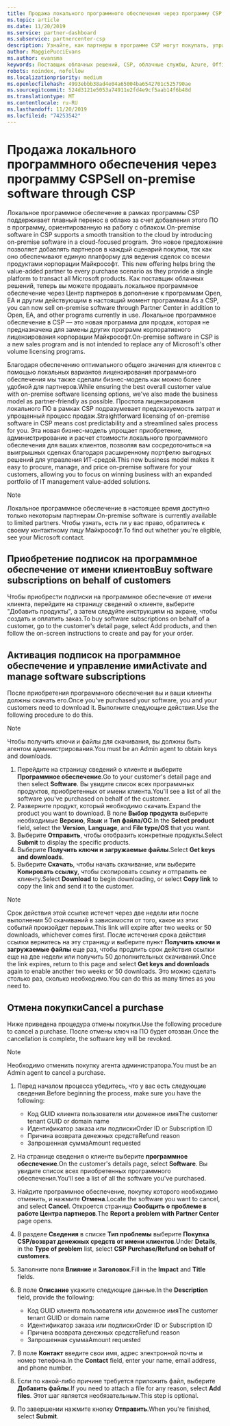 ```yaml
---
title: Продажа локального программного обеспечения через программу CSP | Центр партнеров
ms.topic: article
ms.date: 11/20/2019
ms.service: partner-dashboard
ms.subservice: partnercenter-csp
description: Узнайте, как партнеры в программе CSP могут покупать, управлять, продавать и отменять локальные подписки на программное обеспечение от имени клиентов в центре партнеров.
author: MaggiePucciEvans
ms.author: evansma
keywords: Поставщик облачных решений, CSP, облачные службы, Azure, Office 365, Dynamics, партнер CSP, продажа в CSP, прямой партнер, прямой партнер CSP, непрямой торговый посредник CSP, прямой CSP, непрямой CSP, прямая модель, непрямая модель, непрямой торговый посредник, непрямой поставщик, поставщик, дистрибьютор, программа cloud solution provider
robots: noindex, nofollow
ms.localizationpriority: medium
ms.openlocfilehash: 4993ebbb38ad4e04a65004ba6542701c525790ae
ms.sourcegitcommit: 524d3121e5053a74911e2fd4e9cf5aab14f6b48d
ms.translationtype: MT
ms.contentlocale: ru-RU
ms.lasthandoff: 11/20/2019
ms.locfileid: "74253542"
---
```

# <a name="sell-on-premise-software-through-csp"></a><span data-ttu-id="f84bd-104">Продажа локального программного обеспечения через программу CSP</span><span class="sxs-lookup"><span data-stu-id="f84bd-104">Sell on-premise software through CSP</span></span>

<span data-ttu-id="f84bd-105">Локальное программное обеспечение в рамках программы CSP поддерживает плавный перенос в облако за счет добавления этого ПО в программу, ориентированную на работу с облаком.</span><span class="sxs-lookup"><span data-stu-id="f84bd-105">On-premise software in CSP supports a smooth transition to the cloud by introducing on-premise software in a cloud-focused program.</span></span><span data-ttu-id="f84bd-106">  Это новое предложение позволяет добавлять партнеров в каждый сценарий покупки, так как оно обеспечивают единую платформу для ведения сделок со всеми продуктами корпорации Майкрософт.</span><span class="sxs-lookup"><span data-stu-id="f84bd-106">  This new offering helps bring the value-added partner to every purchase scenario as they provide a single platform to transact all Microsoft products.</span></span> <span data-ttu-id="f84bd-107">Как поставщик облачных решений, теперь вы можете продавать локальное программное обеспечение через Центр партнеров в дополнение к программам Open, EA и другим действующим в настоящий момент программам.</span><span class="sxs-lookup"><span data-stu-id="f84bd-107">As a CSP, you can now sell on-premise software through Partner Center in addition to Open, EA, and other programs currently in use.</span></span> <span data-ttu-id="f84bd-108">Локальное программное обеспечение в CSP — это новая программа для продаж, которая не предназначена для замены других программ корпоративного лицензирования корпорации Майкрософт.</span><span class="sxs-lookup"><span data-stu-id="f84bd-108">On-premise software in CSP is a new sales program and is not intended to replace any of Microsoft's other volume licensing programs.</span></span> 
 
<span data-ttu-id="f84bd-109">Благодаря обеспечению оптимального общего значения для клиентов с помощью локальных вариантов лицензирования программного обеспечения мы также сделали бизнес-модель как можно более удобной для партнеров.</span><span class="sxs-lookup"><span data-stu-id="f84bd-109">While ensuring the best overall customer value with on-premise software licensing options, we've also made the business model as partner-friendly as possible.</span></span> <span data-ttu-id="f84bd-110">Простота лицензирования локального ПО в рамках CSP подразумевает предсказуемость затрат и упрощенный процесс продаж.</span><span class="sxs-lookup"><span data-stu-id="f84bd-110">Straightforward licensing of on-premise software in CSP means cost predictability and a streamlined sales process for you.</span></span> <span data-ttu-id="f84bd-111">Эта новая бизнес-модель упрощает приобретение, администрирование и расчет стоимости локального программного обеспечения для ваших клиентов, позволяя вам сосредоточиться на выигрышных сделках благодаря расширенному портфелю выгодных решений для управления ИТ-средой.</span><span class="sxs-lookup"><span data-stu-id="f84bd-111">This new business model makes it easy to procure, manage, and price on-premise software for your customers, allowing you to focus on winning business with an expanded portfolio of IT management value-added solutions.</span></span> 

>[!NOTE]
><span data-ttu-id="f84bd-112">Локальное программное обеспечение в настоящее время доступно только некоторым партнерам.</span><span class="sxs-lookup"><span data-stu-id="f84bd-112">On-premise software is currently available to limited partners.</span></span> <span data-ttu-id="f84bd-113">Чтобы узнать, есть ли у вас право, обратитесь к своему контактному лицу Майкрософт.</span><span class="sxs-lookup"><span data-stu-id="f84bd-113">To find out whether you're eligible, see your Microsoft contact.</span></span> 


## <a name="buy-software-subscriptions-on-behalf-of-customers"></a><span data-ttu-id="f84bd-114">Приобретение подписок на программное обеспечение от имени клиентов</span><span class="sxs-lookup"><span data-stu-id="f84bd-114">Buy software subscriptions on behalf of customers</span></span>

<span data-ttu-id="f84bd-115">Чтобы приобрести подписки на программное обеспечение от имени клиента, перейдите на страницу сведений о клиенте, выберите "Добавить продукты", а затем следуйте инструкциям на экране, чтобы создать и оплатить заказ.</span><span class="sxs-lookup"><span data-stu-id="f84bd-115">To buy software subscriptions on behalf of a customer, go to the customer's detail page, select Add products, and then follow the on-screen instructions to create and pay for your order.</span></span>

## <a name="activate-and-manage-software-subscriptions"></a><span data-ttu-id="f84bd-116">Активация подписок на программное обеспечение и управление ими</span><span class="sxs-lookup"><span data-stu-id="f84bd-116">Activate and manage software subscriptions</span></span>

<span data-ttu-id="f84bd-117">После приобретения программного обеспечения вы и ваши клиенты должны скачать его.</span><span class="sxs-lookup"><span data-stu-id="f84bd-117">Once you've purchased your software, you and your customers need to download it.</span></span> <span data-ttu-id="f84bd-118">Выполните следующие действия.</span><span class="sxs-lookup"><span data-stu-id="f84bd-118">Use the following procedure to do this.</span></span> 

>[!NOTE]
><span data-ttu-id="f84bd-119">Чтобы получить ключи и файлы для скачивания, вы должны быть агентом администрирования.</span><span class="sxs-lookup"><span data-stu-id="f84bd-119">You must be an Admin agent to obtain keys and downloads.</span></span> 

1. <span data-ttu-id="f84bd-120">Перейдите на страницу сведений о клиенте и выберите **Программное обеспечение**.</span><span class="sxs-lookup"><span data-stu-id="f84bd-120">Go to your customer's detail page and then select **Software**.</span></span> <span data-ttu-id="f84bd-121">Вы увидите список всех программных продуктов, приобретенных от имени клиента.</span><span class="sxs-lookup"><span data-stu-id="f84bd-121">You'll see a list of all the software you've purchased on behalf of the customer.</span></span> 
2.  <span data-ttu-id="f84bd-122">Разверните продукт, который необходимо скачать.</span><span class="sxs-lookup"><span data-stu-id="f84bd-122">Expand the product you want to download.</span></span> <span data-ttu-id="f84bd-123">В поле **Выбор продукта** выберите необходимые **Версию**, **Язык** и **Тип файла/ОС**.</span><span class="sxs-lookup"><span data-stu-id="f84bd-123">In the **Select product** field, select the **Version**, **Language**, and **File type/OS** that you want.</span></span> 
3.  <span data-ttu-id="f84bd-124">Выберите **Отправить**, чтобы отобразить конкретные продукты.</span><span class="sxs-lookup"><span data-stu-id="f84bd-124">Select **Submit** to display the specific products.</span></span> 
4.  <span data-ttu-id="f84bd-125">Выберите **Получить ключи и загружаемые файлы**.</span><span class="sxs-lookup"><span data-stu-id="f84bd-125">Select **Get keys and downloads**.</span></span> 
5.  <span data-ttu-id="f84bd-126">Выберите **Скачать**, чтобы начать скачивание, или выберите **Копировать ссылку**, чтобы скопировать ссылку и отправить ее клиенту.</span><span class="sxs-lookup"><span data-stu-id="f84bd-126">Select **Download** to begin downloading, or select **Copy link** to copy the link and send it to the customer.</span></span> 

>[!NOTE]
><span data-ttu-id="f84bd-127">Срок действия этой ссылке истечет через две недели или после выполнения 50 скачиваний в зависимости от того, какое из этих событий произойдет первым.</span><span class="sxs-lookup"><span data-stu-id="f84bd-127">This link will expire after two weeks or 50 downloads, whichever comes first.</span></span> <span data-ttu-id="f84bd-128">После истечения срока действия ссылки вернитесь на эту страницу и выберите пункт **Получить ключи и загружаемые файлы** еще раз, чтобы продлить срок действия ссылки еще на две недели или получить 50 дополнительных скачиваний.</span><span class="sxs-lookup"><span data-stu-id="f84bd-128">Once the link expires, return to this page and select **Get keys and downloads** again to enable another two weeks or 50 downloads.</span></span> <span data-ttu-id="f84bd-129">Это можно сделать столько раз, сколько необходимо.</span><span class="sxs-lookup"><span data-stu-id="f84bd-129">You can do this as many times as you need to.</span></span> 


## <a name="cancel-a-purchase"></a><span data-ttu-id="f84bd-130">Отмена покупки</span><span class="sxs-lookup"><span data-stu-id="f84bd-130">Cancel a purchase</span></span>
<span data-ttu-id="f84bd-131">Ниже приведена процедура отмены покупки.</span><span class="sxs-lookup"><span data-stu-id="f84bd-131">Use the following procedure to cancel a purchase.</span></span> <span data-ttu-id="f84bd-132">После отмены ключ на ПО будет отозван.</span><span class="sxs-lookup"><span data-stu-id="f84bd-132">Once the cancellation is complete, the software key will be revoked.</span></span> 

>[!NOTE]
><span data-ttu-id="f84bd-133">Необходимо отменить покупку агента администратора.</span><span class="sxs-lookup"><span data-stu-id="f84bd-133">You must be an Admin agent to cancel a purchase.</span></span> 

1.  <span data-ttu-id="f84bd-134">Перед началом процесса убедитесь, что у вас есть следующие сведения.</span><span class="sxs-lookup"><span data-stu-id="f84bd-134">Before beginning the process, make sure you have the following:</span></span> 
    -   <span data-ttu-id="f84bd-135">Код GUID клиента пользователя или доменное имя</span><span class="sxs-lookup"><span data-stu-id="f84bd-135">The customer tenant GUID or domain name</span></span>
    -   <span data-ttu-id="f84bd-136">Идентификатор заказа или подписки</span><span class="sxs-lookup"><span data-stu-id="f84bd-136">Order ID or Subscription ID</span></span>
    -   <span data-ttu-id="f84bd-137">Причина возврата денежных средств</span><span class="sxs-lookup"><span data-stu-id="f84bd-137">Refund reason</span></span>
    -   <span data-ttu-id="f84bd-138">Запрошенная сумма</span><span class="sxs-lookup"><span data-stu-id="f84bd-138">Amount requested</span></span>

2.  <span data-ttu-id="f84bd-139">На странице сведения о клиенте выберите **программное обеспечение**.</span><span class="sxs-lookup"><span data-stu-id="f84bd-139">On the customer's details page, select **Software**.</span></span> <span data-ttu-id="f84bd-140">Вы увидите список всех приобретенных программного обеспечения.</span><span class="sxs-lookup"><span data-stu-id="f84bd-140">You'll see a list of all the software you've purchased.</span></span> 

3.  <span data-ttu-id="f84bd-141">Найдите программное обеспечение, покупку которого необходимо отменить, и нажмите **Отмена**.</span><span class="sxs-lookup"><span data-stu-id="f84bd-141">Locate the software you want to cancel, and select **Cancel**.</span></span> <span data-ttu-id="f84bd-142">Откроется страница **Сообщить о проблеме в работе Центра партнеров**.</span><span class="sxs-lookup"><span data-stu-id="f84bd-142">The **Report a problem with Partner Center** page opens.</span></span> 

4.  <span data-ttu-id="f84bd-143">В разделе **Сведения** в списке **Тип проблемы** выберите **Покупка CSP/возврат денежных средств от имени клиентов**.</span><span class="sxs-lookup"><span data-stu-id="f84bd-143">Under **Details**, in the **Type of problem** list, select **CSP Purchase/Refund on behalf of customers**.</span></span>

5.  <span data-ttu-id="f84bd-144">Заполните поля **Влияние** и **Заголовок**.</span><span class="sxs-lookup"><span data-stu-id="f84bd-144">Fill in the **Impact** and **Title** fields.</span></span> 

6.  <span data-ttu-id="f84bd-145">В поле **Описание** укажите следующие данные.</span><span class="sxs-lookup"><span data-stu-id="f84bd-145">In the **Description** field, provide the following:</span></span> 
    -   <span data-ttu-id="f84bd-146">Код GUID клиента пользователя или доменное имя</span><span class="sxs-lookup"><span data-stu-id="f84bd-146">The customer tenant GUID or domain name</span></span>
    -   <span data-ttu-id="f84bd-147">Идентификатор заказа или подписки</span><span class="sxs-lookup"><span data-stu-id="f84bd-147">Order ID or Subscription ID</span></span>
    -   <span data-ttu-id="f84bd-148">Причина возврата денежных средств</span><span class="sxs-lookup"><span data-stu-id="f84bd-148">Refund reason</span></span>
    -   <span data-ttu-id="f84bd-149">Запрошенная сумма</span><span class="sxs-lookup"><span data-stu-id="f84bd-149">Amount requested</span></span>

7.  <span data-ttu-id="f84bd-150">В поле **Контакт** введите свои имя, адрес электронной почты и номер телефона.</span><span class="sxs-lookup"><span data-stu-id="f84bd-150">In the **Contact** field, enter your name, email address, and phone number.</span></span> 

8.  <span data-ttu-id="f84bd-151">Если по какой-либо причине требуется приложить файл, выберите **Добавить файлы**.</span><span class="sxs-lookup"><span data-stu-id="f84bd-151">If you need to attach a file for any reason, select **Add files**.</span></span> <span data-ttu-id="f84bd-152">Этот шаг является необязательным.</span><span class="sxs-lookup"><span data-stu-id="f84bd-152">This step is optional.</span></span> 

9.  <span data-ttu-id="f84bd-153">По завершении нажмите кнопку **Отправить**.</span><span class="sxs-lookup"><span data-stu-id="f84bd-153">When you're finished, select **Submit**.</span></span>